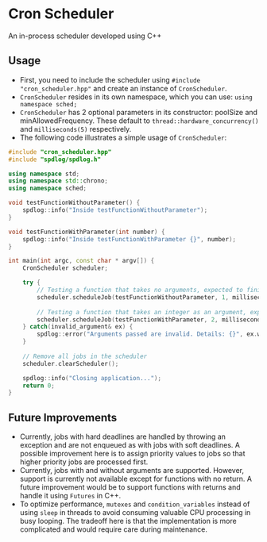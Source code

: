 # Cron Scheduler
An in-process scheduler developed using C++

## Usage
- First, you need to include the scheduler using `#include "cron_scheduler.hpp"` and create an instance of `CronScheduler`.
- `CronScheduler` resides in its own namespace, which you can use: `using namespace sched;`
- `CronScheduler` has 2 optional parameters in its constructor: poolSize and minAllowedFrequency. These default to `thread::hardware_concurrency()` and `milliseconds(5)` respectively.
- The following code illustrates a simple usage of `CronScheduler`:

```C++
#include "cron_scheduler.hpp"
#include "spdlog/spdlog.h"

using namespace std;
using namespace std::chrono;
using namespace sched;

void testFunctionWithoutParameter() {
    spdlog::info("Inside testFunctionWithoutParameter");
}

void testFunctionWithParameter(int number) {
    spdlog::info("Inside testFunctionWithParameter {}", number);
}

int main(int argc, const char * argv[]) {
    CronScheduler scheduler;

    try {
        // Testing a function that takes no arguments, expected to finish in 10 seconds, runs every 15 seconds, and doesn't have a hard deadline requirement
        scheduler.scheduleJob(testFunctionWithoutParameter, 1, milliseconds(10000), milliseconds(15000), true);
        
        // Testing a function that takes an integer as an argument, expected to finish in 5 seconds, runs every 10 seconds, and does't have hard deadline requirements
        scheduler.scheduleJob(testFunctionWithParameter, 2, milliseconds(5000), milliseconds(10000), true, 2);
    } catch(invalid_argument& ex) {
        spdlog::error("Arguments passed are invalid. Details: {}", ex.what());
    }
    
    // Remove all jobs in the scheduler
    scheduler.clearScheduler();

    spdlog::info("Closing application...");
    return 0;
}
```

## Future Improvements
- Currently, jobs with hard deadlines are handled by throwing an exception and are not enqueued as with jobs with soft deadlines. A possible improvement here is to assign priority values to jobs so that higher priority jobs are processed first.
- Currently, jobs with and without arguments are supported. However, support is currently not available except for functions with no return. A future improvement would be to support functions with returns and handle it using `Futures` in C++.
- To optimize performance, `mutexes` and `condition_variables` instead of using `sleep` in threads to avoid consuming valuable CPU processing in busy looping. The tradeoff here is that the implementation is more complicated and would require care during maintenance.
